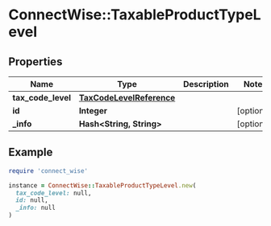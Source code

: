 # ConnectWise::TaxableProductTypeLevel

## Properties

| Name | Type | Description | Notes |
| ---- | ---- | ----------- | ----- |
| **tax_code_level** | [**TaxCodeLevelReference**](TaxCodeLevelReference.md) |  |  |
| **id** | **Integer** |  | [optional] |
| **_info** | **Hash&lt;String, String&gt;** |  | [optional] |

## Example

```ruby
require 'connect_wise'

instance = ConnectWise::TaxableProductTypeLevel.new(
  tax_code_level: null,
  id: null,
  _info: null
)
```

